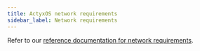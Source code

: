 ```yaml
---
title: ActyxOS network requirements
sidebar_label: Network requirements
---
```


Refer to our [reference documentation for network requirements](../reference/actyx-reference#network-requirements).
